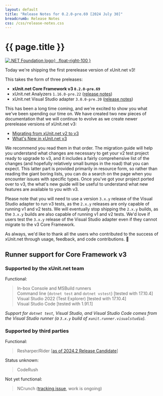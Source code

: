 ```yaml
---
layout: default
title: "Release Notes for 0.2.0-pre.69 [2024 July 30]"
breadcrumb: Release Notes
css: /css/release-notes.css
---
```


# {{ page.title }}

[![.NET Foundation logo](https://raw.githubusercontent.com/xunit/media/main/dotnet-foundation.svg){: .float-right-100 }](https://dotnetfoundation.org/projects/project-detail/xunit)

Today we're shipping the first prerelease version of xUnit.net v3!

This takes the form of three preleases:

* **xUnit.net Core Framework v3 `0.2.0-pre.69`**
* xUnit.net Analyzers `1.16.0-pre.22` ([release notes](/releases/analyzers/1.16.0-pre.22))
* xUnit.net Visual Studio adapter `3.0.0-pre.20` ([release notes](/releases/visualstudio/3.0.0-pre.20))

This has been a long time coming, and we're excited to show you what we've been spending our time on. We have created two new pieces of documentation that we will continue to evolve as we create newer prerelease versions of xUnit.net v3:

* [Migrating from xUnit.net v2 to v3](/docs/getting-started/v3/migration)
* [What's New in xUnit.net v3](/docs/getting-started/v3/whats-new)

We recommend you read them in that order. The migration guide will help you understand what changes are necessary to get your v2 test project ready to upgrade to v3, and it includes a fairly comprehensive list of the changes (and hopefully relatively small bumps in the road) that you can expect. This latter part is provided primarily in resource form, so rather than reading the giant boring lists, you can do a search on the page when you encounter issues with specific types. Once you've got your project ported over to v3, the what's new guide will be useful to understand what new features are available to you with v3.

Please note that you will need to use a version `3.x.y` release of the Visual Studio adapter to run v3 tests, as the `2.x.y` releases are only capable of running v1 and v2 tests. We will eventually stop shipping the `2.x.y` builds, as the `3.x.y` builds are also capable of running v1 and v2 tests. We'd love if users test the `3.x.y` release of the Visual Studio adapter even if they cannot migrate to the v3 Core Framework.

As always, we'd like to thank all the users who contributed to the success of xUnit.net through usage, feedback, and code contributions. 🎉

## Runner support for Core Framework v3

### Supported by the xUnit.net team

Functional:

> <span class="glyphicon glyphicon-ok-sign"></span> In-box Console and MSBuild runners<br />
> <span class="glyphicon glyphicon-ok-sign"></span> Command line (`dotnet test` and `dotnet vstest`) [tested with 17.10.4]<br />
> <span class="glyphicon glyphicon-ok-sign"></span> Visual Studio 2022 (Test Explorer) [tested with 17.10.4]<br />
> <span class="glyphicon glyphicon-ok-sign"></span> Visual Studio Code [tested with 1.91.1]

_Support for `dotnet test`, Visual Studio, and Visual Studio Code comes from the Visual Studio runner (a `3.x.y` build of `xunit.runner.visualstudio`)._

### Supported by third parties

Functional:

> <span class="glyphicon glyphicon-ok-sign"></span> Resharper/Rider [[as of 2024.2 Release Candidate](https://dotnet.social/@khalidabuhakmeh@mastodon.social/112926466860791827)]<br />

Status unknown:

> <span class="glyphicon glyphicon-question-sign"></span> CodeRush

Not yet functional:

> <span class="glyphicon glyphicon-remove-sign"></span> NCrunch ([tracking issue](https://github.com/xunit/xunit/issues/2947), work is ongoing)
